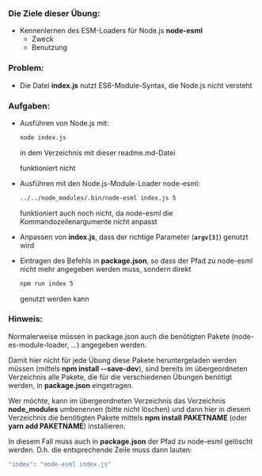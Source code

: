 ### Die Ziele dieser Übung:
* Kennenlernen des ESM-Loaders für Node.js __node-esml__
  * Zweck
  * Benutzung

### Problem:
* Die Datei __index.js__ nutzt ES6-Module-Syntax, die Node.js nicht versteht

### Aufgaben:
* Ausführen von Node.js mit:

  ```sh
  node index.js
  ```

  in dem Verzeichnis mit dieser readme.md-Datei

  funktioniert nicht
    
* Ausführen mit den Node.js-Module-Loader node-esml:

  ```sh
  ../../node_modules/.bin/node-esml index.js 5
  ```

  funktioniert auch noch nicht, da node-esml die Kommandozeilenargumente nicht anpasst
  
* Anpassen von __index.js__, dass der richtige Parameter (__`argv[3]`__) genutzt wird

* Eintragen des Befehls in __package.json__, so dass der Pfad zu node-esml nicht mehr angegeben werden
  muss, sondern direkt
  
  ```sh
  npm run index 5
  ```
        
  genutzt werden kann


### Hinweis:

Normalerweise müssen in package.json auch die benötigten Pakete (node-es-module-loader, ...) angegeben werden.

Damit hier nicht für jede Übung diese Pakete heruntergeladen werden müssen (mittels __npm install --save-dev__), sind
bereits im übergeordneten Verzeichnis alle Pakete, die für die verschiedenen Übungen benötigt werden, in
__package.json__ eingetragen.

Wer möchte, kann im übergeordneten Verzeichnis das Verzeichnis __node_modules__ umbenennen (bitte nicht löschen) und
dann hier in diesem Verzeichnis die benötigten Pakete mittels __npm install PAKETNAME__ (oder __yarn add PAKETNAME__)
installieren.

In diesem Fall muss auch in __package.json__ der Pfad zu node-esml gelöscht werden. D.h. die entsprechende Zeile muss dann
lauten:

```sh
"index": "node-esml index.js"
```

